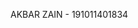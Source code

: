AKBAR ZAIN - 191011401834

<!---
abarrr/abarrr is a ✨ special ✨ repository because its `README.md` (this file) appears on your GitHub profile.
You can click the Preview link to take a look at your changes.
--->
